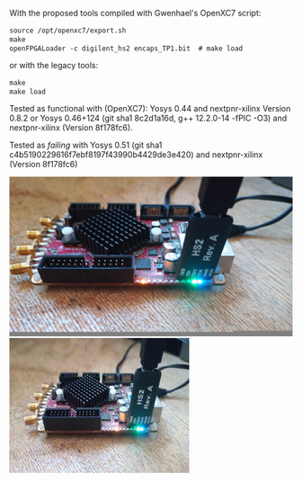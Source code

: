 With the proposed tools compiled with Gwenhael's OpenXC7 script:
```
source /opt/openxc7/export.sh
make
openFPGALoader -c digilent_hs2 encaps_TP1.bit  # make load
```
or with the legacy tools:
```
make
make load
```

Tested as functional with (OpenXC7): Yosys 0.44 and nextpnr-xilinx Version 0.8.2 or Yosys 0.46+124 (git sha1 8c2d1a16d, g++ 12.2.0-14 -fPIC -O3) and 
nextpnr-xilinx (Version 8f178fc6).

Tested as *failing* with Yosys 0.51 (git sha1 c4b5190229616f7ebf8197f43990b4429de3e420) and
nextpnr-xilinx (Version 8f178fc6)

<img src="IMG_20250629_114920_595small.jpg">

<img src="VID_20250629_121125.gif">
